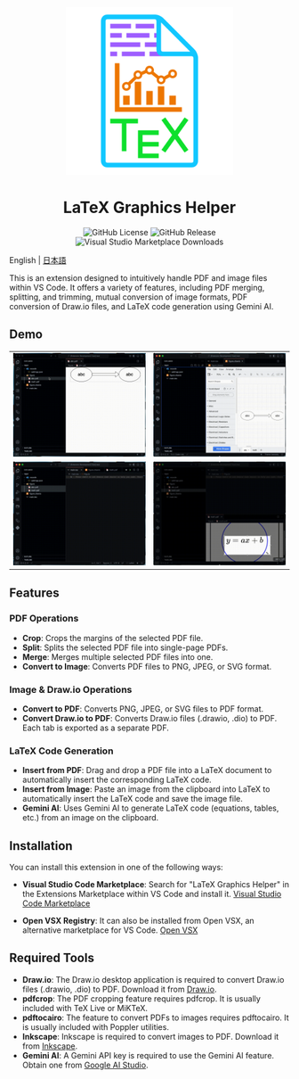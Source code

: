 <div align="center">
  <img alt="Project Icon" src="./assets/icon.svg" width=300>
  <h1>LaTeX Graphics Helper</h1>
  <img alt="GitHub License" src="https://img.shields.io/github/license/naatin777/LaTeX-Graphics-Helper">
  <img alt="GitHub Release" src="https://img.shields.io/github/v/release/naatin777/LaTeX-Graphics-Helper">
  <img alt="Visual Studio Marketplace Downloads" src="https://img.shields.io/visual-studio-marketplace/d/naatin777.latex-graphics-helper">
  <!-- <img alt="Open VSX Downloads" src="https://img.shields.io/open-vsx/dt/naatin777/LaTeX-Graphics-Helper"> -->
</div>

English | [日本語](README.ja.md)

This is an extension designed to intuitively handle PDF and image files within VS Code.
It offers a variety of features, including PDF merging, splitting, and trimming, mutual conversion of image formats, PDF conversion of Draw.io files, and LaTeX code generation using Gemini AI.

## Demo

<table>
  <tr>
    <td><img src="./assets/1.gif"></td>
    <td><img src="./assets/2.gif"></td>
  </tr>
  <tr>
    <td><img src="./assets/3.gif"></td>
    <td><img src="./assets/4.gif"></td>
  </tr>
</table>

## Features

### PDF Operations
*   **Crop**: Crops the margins of the selected PDF file.
*   **Split**: Splits the selected PDF file into single-page PDFs.
*   **Merge**: Merges multiple selected PDF files into one.
*   **Convert to Image**: Converts PDF files to PNG, JPEG, or SVG format.

### Image & Draw.io Operations
*   **Convert to PDF**: Converts PNG, JPEG, or SVG files to PDF format.
*   **Convert Draw.io to PDF**: Converts Draw.io files (.drawio, .dio) to PDF. Each tab is exported as a separate PDF.

### LaTeX Code Generation
*   **Insert from PDF**: Drag and drop a PDF file into a LaTeX document to automatically insert the corresponding LaTeX code.
*   **Insert from Image**: Paste an image from the clipboard into LaTeX to automatically insert the LaTeX code and save the image file.
*   **Gemini AI**: Uses Gemini AI to generate LaTeX code (equations, tables, etc.) from an image on the clipboard.

## Installation

You can install this extension in one of the following ways:

*   **Visual Studio Code Marketplace**:
    Search for "LaTeX Graphics Helper" in the Extensions Marketplace within VS Code and install it.
    [Visual Studio Code Marketplace](https://marketplace.visualstudio.com/items?itemName=naatin777.latex-graphics-helper)

*   **Open VSX Registry**:
    It can also be installed from Open VSX, an alternative marketplace for VS Code.
    [Open VSX](https://open-vsx.org/extension/naatin777/latex-graphics-helper)

## Required Tools

*   **Draw.io**: The Draw.io desktop application is required to convert Draw.io files (.drawio, .dio) to PDF. Download it from [Draw.io](https://github.com/jgraph/drawio-desktop/releases).
*   **pdfcrop**: The PDF cropping feature requires pdfcrop. It is usually included with TeX Live or MiKTeX.
*   **pdftocairo**: The feature to convert PDFs to images requires pdftocairo. It is usually included with Poppler utilities.
*   **Inkscape**: Inkscape is required to convert images to PDF. Download it from [Inkscape](https://inkscape.org/release).
*   **Gemini AI**: A Gemini API key is required to use the Gemini AI feature. Obtain one from [Google AI Studio](https://aistudio.google.com/app/apikey).
